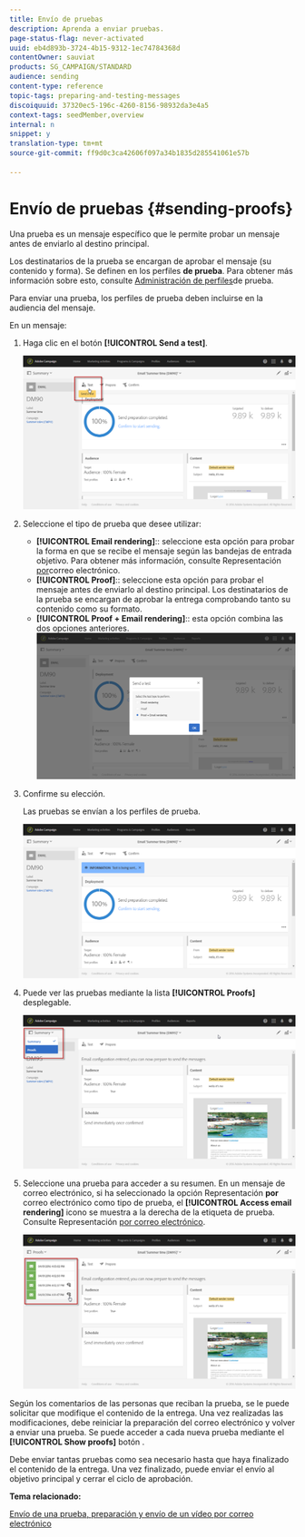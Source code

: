 ```yaml
---
title: Envío de pruebas
description: Aprenda a enviar pruebas.
page-status-flag: never-activated
uuid: eb4d893b-3724-4b15-9312-1ec74784368d
contentOwner: sauviat
products: SG_CAMPAIGN/STANDARD
audience: sending
content-type: reference
topic-tags: preparing-and-testing-messages
discoiquuid: 37320ec5-196c-4260-8156-98932da3e4a5
context-tags: seedMember,overview
internal: n
snippet: y
translation-type: tm+mt
source-git-commit: ff9d0c3ca42606f097a34b1835d285541061e57b

---
```



# Envío de pruebas {#sending-proofs}

Una prueba es un mensaje específico que le permite probar un mensaje antes de enviarlo al destino principal.

Los destinatarios de la prueba se encargan de aprobar el mensaje (su contenido y forma). Se definen en los perfiles **de prueba**. Para obtener más información sobre esto, consulte [Administración de perfiles](../../audiences/using/managing-test-profiles.md)de prueba.

Para enviar una prueba, los perfiles de prueba deben incluirse en la audiencia del mensaje.

En un mensaje:

1. Haga clic en el botón **[!UICONTROL Send a test]**.

   ![](assets/bat_select.png)

1. Seleccione el tipo de prueba que desee utilizar:

   * **[!UICONTROL Email rendering]**:: seleccione esta opción para probar la forma en que se recibe el mensaje según las bandejas de entrada objetivo. Para obtener más información, consulte Representación [por](../../sending/using/email-rendering.md)correo electrónico.
   * **[!UICONTROL Proof]**:: seleccione esta opción para probar el mensaje antes de enviarlo al destino principal. Los destinatarios de la prueba se encargan de aprobar la entrega comprobando tanto su contenido como su formato.
   * **[!UICONTROL Proof + Email rendering]**:: esta opción combina las dos opciones anteriores.
   ![](assets/bat_select1.png)

1. Confirme su elección.

   Las pruebas se envían a los perfiles de prueba.

   ![](assets/bat_select2.png)

1. Puede ver las pruebas mediante la lista **[!UICONTROL Proofs]** desplegable.

   ![](assets/bat_view.png)

1. Seleccione una prueba para acceder a su resumen. En un mensaje de correo electrónico, si ha seleccionado la opción Representación **por** correo electrónico como tipo de prueba, el **[!UICONTROL Access email rendering]** icono se muestra a la derecha de la etiqueta de prueba. Consulte Representación [por correo electrónico](../../sending/using/email-rendering.md).

   ![](assets/bat_view2.png)

Según los comentarios de las personas que reciban la prueba, se le puede solicitar que modifique el contenido de la entrega. Una vez realizadas las modificaciones, debe reiniciar la preparación del correo electrónico y volver a enviar una prueba. Se puede acceder a cada nueva prueba mediante el **[!UICONTROL Show proofs]** botón .

Debe enviar tantas pruebas como sea necesario hasta que haya finalizado el contenido de la entrega. Una vez finalizado, puede enviar el envío al objetivo principal y cerrar el ciclo de aprobación.

**Tema relacionado:**

[Envío de una prueba, preparación y envío de un vídeo por correo electrónico](https://docs.adobe.com/content/help/en/campaign-learn/campaign-standard-tutorials/getting-started/sending-test-preparing-sending-email.html)
